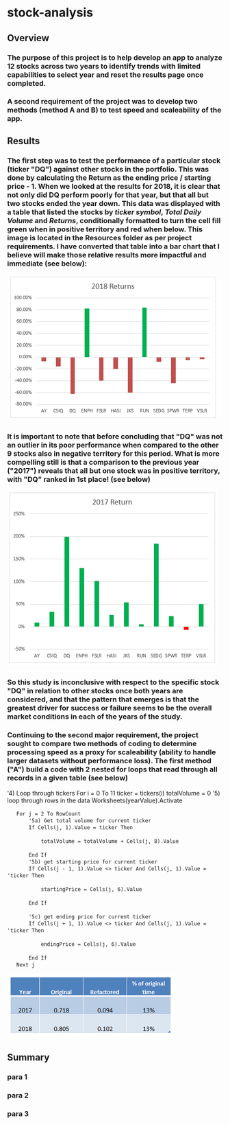 # stock-analysis

## Overview

### The purpose of this project is to help develop an app to analyze 12 stocks across two years to identify trends with limited capabilities to select year and reset the results page once completed.  

### A second requirement of the project was to develop two methods (method A and B) to test speed and scaleability of the app.

## Results
### The first step was to test the performance of a particular stock (ticker "DQ") against other stocks in the portfolio.  This was done by calculating the Return as the **ending price / starting price - 1**.  When we looked at the results for 2018, it is clear that not only did DQ perform poorly for that year, but that all but two stocks ended the year down.  This data was displayed with a table that listed the stocks by *ticker symbol*, *Total Daily Volume* and *Returns*, conditionally formatted to turn the cell fill green when in positive territory and red when below.  This image is located in the Resources folder as per project requirements.  I have converted that table into a bar chart that I believe will make those relative results more impactful and immediate (see below):

![2018 Returns](https://github.com/cortesh/stock-analysis/blob/main/Resources/VBA_Challange_2018_returns.png)

### It is important to note that before concluding that "DQ" was not an outlier in its poor performance when compared to the other 9 stocks also in negative territory for this period.  What is more compelling still is that a comparison to the previous year ("2017") reveals that  all but one stock was in positive territory, with "DQ" ranked in 1st place! (see below)

![2017 Returns](https://github.com/cortesh/stock-analysis/blob/main/Resources/VBA_Challange_2017_returns.png)

### So this study is inconclusive with respect to the specific stock "DQ" in relation to other stocks once both years are considered, and that the pattern that emerges is that the greatest driver for success or failure seems to be the overall market conditions in each of the years of the study.

### Continuing to the second major requirement, the project sought to compare two methods of coding to determine processing speed as a proxy for scaleability (ability to handle larger datasets without performance loss).  The first method ("A") build a code with 2 nested for loops that read through all records in a given table (see below)

   '4) Loop through tickers
   For i = 0 To 11
       ticker = tickers(i)
       totalVolume = 0
       '5) loop through rows in the data
       Worksheets(yearValue).Activate
       
       For j = 2 To RowCount
           '5a) Get total volume for current ticker
           If Cells(j, 1).Value = ticker Then

               totalVolume = totalVolume + Cells(j, 8).Value

           End If
           '5b) get starting price for current ticker
           If Cells(j - 1, 1).Value <> ticker And Cells(j, 1).Value = 'ticker Then

               startingPrice = Cells(j, 6).Value

           End If

           '5c) get ending price for current ticker
           If Cells(j + 1, 1).Value <> ticker And Cells(j, 1).Value = 'ticker Then

               endingPrice = Cells(j, 6).Value

           End If
       Next j






![Code Performance Comparison](https://github.com/cortesh/stock-analysis/blob/main/Resources/VBA_Challange_Code_Performance_Comparison.png)

## Summary
### para 1
### para 2
### para 3


